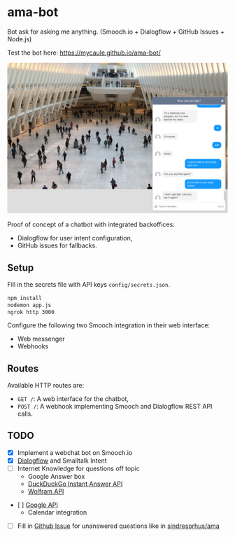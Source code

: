 # ama-bot
Bot ask for asking me anything. (Smooch.io + Dialogflow + GitHub Issues + Node.js)

Test the bot here: https://mycaule.github.io/ama-bot/

![screenshot](images/screenshot.png)

Proof of concept of a chatbot with integrated backoffices:
 - Dialogflow for user intent configuration,
 - GitHub issues for fallbacks.

## Setup

Fill in the secrets file with API keys `config/secrets.json`.

```
npm install
nodemon app.js
ngrok http 3000
```

Configure the following two Smooch integration in their web interface:
- Web messenger
- Webhooks

## Routes

Available HTTP routes are:
- `GET /`: A web interface for the chatbot,
- `POST /`: A webhook implementing Smooch and Dialogflow REST API calls.

## TODO
- [x] Implement a webchat bot on Smooch.io
- [x] [Dialogflow](https://dialogflow.com) and Smalltalk Intent
- [ ] Internet Knowledge for questions off topic
  - Google Answer box
  - [DuckDuckGo Instant Answer API](https://duckduckgo.com/api)
  - [Wolfram API](https://products.wolframalpha.com/api/)
- [ ] [Google API](https://www.npmjs.com/package/googleapis)
  - Calendar integration
- [ ] Fill in [Github Issue](https://developer.github.com/v3/issues/) for unanswered questions like in [sindresorhus/ama](https://github.com/sindresorhus/ama)
